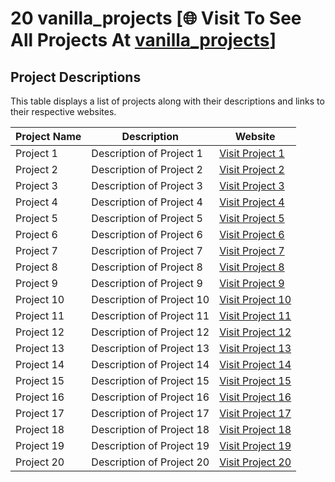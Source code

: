 # 20 vanilla_projects [🌐 Visit To See All Projects At [vanilla_projects](https://www.google.com)]

## Project Descriptions

This table displays a list of projects along with their descriptions and links to their respective websites.

| Project Name | Description               | Website               |
| ------------ | ------------------------- | --------------------- |
| Project 1    | Description of Project 1  | [Visit Project 1](#)  |
| Project 2    | Description of Project 2  | [Visit Project 2](#)  |
| Project 3    | Description of Project 3  | [Visit Project 3](#)  |
| Project 4    | Description of Project 4  | [Visit Project 4](#)  |
| Project 5    | Description of Project 5  | [Visit Project 5](#)  |
| Project 6    | Description of Project 6  | [Visit Project 6](#)  |
| Project 7    | Description of Project 7  | [Visit Project 7](#)  |
| Project 8    | Description of Project 8  | [Visit Project 8](#)  |
| Project 9    | Description of Project 9  | [Visit Project 9](#)  |
| Project 10   | Description of Project 10 | [Visit Project 10](#) |
| Project 11   | Description of Project 11 | [Visit Project 11](#) |
| Project 12   | Description of Project 12 | [Visit Project 12](#) |
| Project 13   | Description of Project 13 | [Visit Project 13](#) |
| Project 14   | Description of Project 14 | [Visit Project 14](#) |
| Project 15   | Description of Project 15 | [Visit Project 15](#) |
| Project 16   | Description of Project 16 | [Visit Project 16](#) |
| Project 17   | Description of Project 17 | [Visit Project 17](#) |
| Project 18   | Description of Project 18 | [Visit Project 18](#) |
| Project 19   | Description of Project 19 | [Visit Project 19](#) |
| Project 20   | Description of Project 20 | [Visit Project 20](#) |
